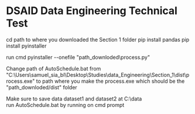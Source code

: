 # DSAID Data Engineering Technical Test

cd path to where you downloaded the Section 1 folder 
pip install pandas
pip install pyinstaller 

run cmd pyinstaller --onefile "path_downloded\process.py"

Change path of AutoSchedule.bat from "C:\Users\samuel_sia_bl\Desktop\Studies\data_Engineering\Section_1\dist\process.exe" to path where you make the process.exe
which should be the "path_downloded/dist" folder 

Make sure to save data dataset1 and dataset2 at C:\data\
run AutoSchedule.bat by running on cmd prompt